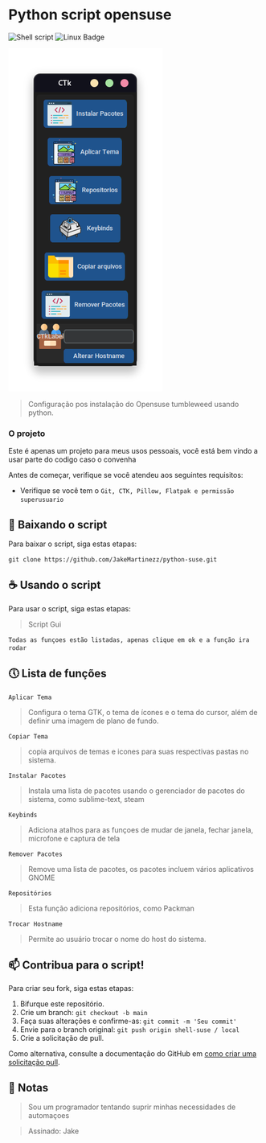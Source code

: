 # Python script opensuse

![Shell script](https://img.shields.io/badge/python-0d1117?style=for-the-badge&logo=python&logoColor=white)
![Linux Badge](https://img.shields.io/badge/Linux-0d1117?style=for-the-badge&logo=linux&logoColor=white)

<img src="./img/demo.png" alt="Demo">

> Configuração pos instalação do Opensuse tumbleweed usando python.

### O projeto

Este é apenas um projeto para meus usos pessoais, você está bem vindo a usar parte do codigo caso o convenha

Antes de começar, verifique se você atendeu aos seguintes requisitos:
* Verifique se você tem o `Git, CTK, Pillow, Flatpak e permissão superusuario`

## 🚀 Baixando o script

Para baixar o script, siga estas etapas:

```
git clone https://github.com/JakeMartinezz/python-suse.git
```
## ☕ Usando o script

Para usar o script, siga estas etapas:

> Script Gui

```
Todas as funçoes estão listadas, apenas clique em ok e a função ira rodar
```

## 🕔 Lista de funções

```
Aplicar Tema
```

> Configura o tema GTK, o tema de ícones e o tema do cursor, além de definir uma imagem de plano de fundo.

```
Copiar Tema
```

> copia arquivos de temas e icones  para suas respectivas pastas no sistema.

```
Instalar Pacotes
```

> Instala uma lista de pacotes usando o gerenciador de pacotes do sistema, como sublime-text, steam

```
Keybinds
```

> Adiciona atalhos para as funçoes de mudar de janela, fechar janela, microfone e captura de tela

```
Remover Pacotes
```

> Remove uma lista de pacotes, os pacotes incluem vários aplicativos GNOME

```
Repositórios
```

> Esta função adiciona repositórios, como Packman

```
Trocar Hostname
```
> Permite ao usuário trocar o nome do host do sistema.

## 📫 Contribua para o script!
Para criar seu fork, siga estas etapas:

1. Bifurque este repositório.
2. Crie um branch: `git checkout -b main`
3. Faça suas alterações e confirme-as: `git commit -m 'Seu commit'`
4. Envie para o branch original: `git push origin shell-suse / local`
5. Crie a solicitação de pull.

Como alternativa, consulte a documentação do GitHub em [como criar uma solicitação pull](https://help.github.com/en/github/collaborating-with-issues-and-pull-requests/creating-a-pull-request).

## 🎉 Notas

> Sou um programador tentando suprir minhas necessidades de automaçoes

> Assinado: Jake



